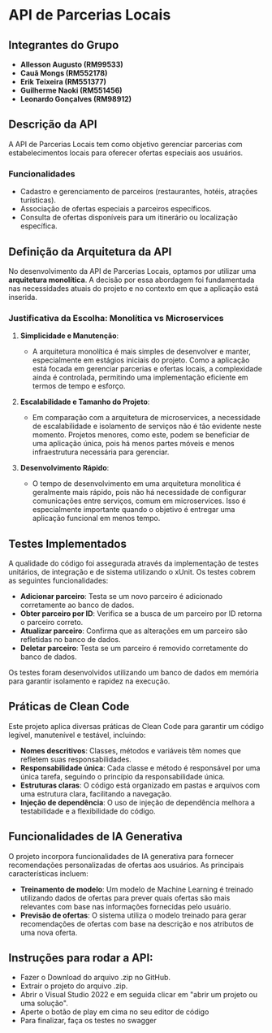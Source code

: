 # API de Parcerias Locais

## Integrantes do Grupo

- **Allesson Augusto (RM99533)**
- **Cauã Mongs (RM552178)**
- **Erik Teixeira (RM551377)**
- **Guilherme Naoki (RM551456)**
- **Leonardo Gonçalves (RM98912)**

## Descrição da API

A API de Parcerias Locais tem como objetivo gerenciar parcerias com estabelecimentos locais para oferecer ofertas especiais aos usuários. 

### Funcionalidades

- Cadastro e gerenciamento de parceiros (restaurantes, hotéis, atrações turísticas).
- Associação de ofertas especiais a parceiros específicos.
- Consulta de ofertas disponíveis para um itinerário ou localização específica.

## Definição da Arquitetura da API

No desenvolvimento da API de Parcerias Locais, optamos por utilizar uma **arquitetura monolítica**. A decisão por essa abordagem foi fundamentada nas necessidades atuais do projeto e no contexto em que a aplicação está inserida.

### Justificativa da Escolha: Monolítica vs Microservices

1. **Simplicidade e Manutenção**: 
   - A arquitetura monolítica é mais simples de desenvolver e manter, especialmente em estágios iniciais do projeto. Como a aplicação está focada em gerenciar parcerias e ofertas locais, a complexidade ainda é controlada, permitindo uma implementação eficiente em termos de tempo e esforço.

2. **Escalabilidade e Tamanho do Projeto**: 
   - Em comparação com a arquitetura de microservices, a necessidade de escalabilidade e isolamento de serviços não é tão evidente neste momento. Projetos menores, como este, podem se beneficiar de uma aplicação única, pois há menos partes móveis e menos infraestrutura necessária para gerenciar.

3. **Desenvolvimento Rápido**: 
   - O tempo de desenvolvimento em uma arquitetura monolítica é geralmente mais rápido, pois não há necessidade de configurar comunicações entre serviços, comum em microservices. Isso é especialmente importante quando o objetivo é entregar uma aplicação funcional em menos tempo.

## Testes Implementados

A qualidade do código foi assegurada através da implementação de testes unitários, de integração e de sistema utilizando o xUnit. Os testes cobrem as seguintes funcionalidades:

- **Adicionar parceiro**: Testa se um novo parceiro é adicionado corretamente ao banco de dados.
- **Obter parceiro por ID**: Verifica se a busca de um parceiro por ID retorna o parceiro correto.
- **Atualizar parceiro**: Confirma que as alterações em um parceiro são refletidas no banco de dados.
- **Deletar parceiro**: Testa se um parceiro é removido corretamente do banco de dados.

Os testes foram desenvolvidos utilizando um banco de dados em memória para garantir isolamento e rapidez na execução.

## Práticas de Clean Code

Este projeto aplica diversas práticas de Clean Code para garantir um código legível, manutenível e testável, incluindo:

- **Nomes descritivos**: Classes, métodos e variáveis têm nomes que refletem suas responsabilidades.
- **Responsabilidade única**: Cada classe e método é responsável por uma única tarefa, seguindo o princípio da responsabilidade única.
- **Estruturas claras**: O código está organizado em pastas e arquivos com uma estrutura clara, facilitando a navegação.
- **Injeção de dependência**: O uso de injeção de dependência melhora a testabilidade e a flexibilidade do código.

## Funcionalidades de IA Generativa

O projeto incorpora funcionalidades de IA generativa para fornecer recomendações personalizadas de ofertas aos usuários. As principais características incluem:

- **Treinamento de modelo**: Um modelo de Machine Learning é treinado utilizando dados de ofertas para prever quais ofertas são mais relevantes com base nas informações fornecidas pelo usuário.
- **Previsão de ofertas**: O sistema utiliza o modelo treinado para gerar recomendações de ofertas com base na descrição e nos atributos de uma nova oferta.

 ## Instruções para rodar a API:
 
- Fazer o Download do arquivo .zip no GitHub.
- Extrair o projeto do arquivo .zip.
- Abrir o Visual Studio 2022 e em seguida clicar em "abrir um projeto ou uma solução".
- Aperte o botão de play em cima no seu editor de código
- Para finalizar, faça os testes no swagger


